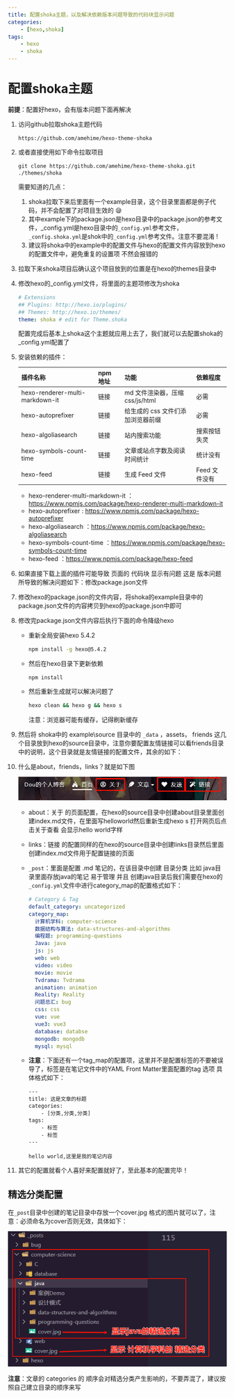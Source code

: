 ```yaml
---
title: 配置shoka主题，以及解决依赖版本问题导致的代码块显示问题
categories:
    - [hexo,shoka]
tags:
    - hexo
    - shoka
---
```


# 配置shoka主题

**前提**：配置好hexo，会有版本问题下面再解决

1.  访问github拉取shoka主题代码

    ```http
    https://github.com/amehime/hexo-theme-shoka
    ```

2.  或者直接使用如下命令拉取项目

    ```http
    git clone https://github.com/amehime/hexo-theme-shoka.git ./themes/shoka
    ```

    需要知道的几点：

    1.  shoka拉取下来后里面有一个example目录，这个目录里面都是例子代码，并不会配置了对项目生效的 😪
    2.  其中example下的package.json是hexo目录中的package.json的参考文件，_config.yml是hexo目录中的`_config.yml`参考文件，`_config.shoka.yml`是shok中的`_config.yml`参考文件。注意不要混淆 !
    3.  建议将shoka中的example中的配置文件与hexo的配置文件内容放到hexo的配置文件中，避免重复的设置项 不然会报错的

3.  拉取下来shoka项目后确认这个项目放到的位置是在hexo的themes目录中

4.  修改hexo的_config.yml文件，将里面的主题项修改为shoka

    ```yaml
    # Extensions
    ## Plugins: http://hexo.io/plugins/
    ## Themes: http://hexo.io/themes/
    theme: shoka # edit for Theme.shoka
    ```

    配置完成后基本上shoka这个主题就应用上去了，我们就可以去配置shoka的_config.yml配置了

5.  安装依赖的插件：

    | 插件名称                        | npm 地址 | 功能                              | 依赖程度      |
    | ------------------------------- | -------- | --------------------------------- | ------------- |
    | hexo-renderer-multi-markdown-it | 链接     | md 文件渲染器，压缩 css/js/html   | 必需          |
    | hexo-autoprefixer               | 链接     | 给生成的 css 文件们添加浏览器前缀 | 必需          |
    | hexo-algoliasearch              | 链接     | 站内搜索功能                      | 搜索按钮失灵  |
    | hexo-symbols-count-time         | 链接     | 文章或站点字数及阅读时间统计      | 统计没有      |
    | hexo-feed                       | 链接     | 生成 Feed 文件                    | Feed 文件没有 |

    -  hexo-renderer-multi-markdown-it   ：https://www.npmjs.com/package/hexo-renderer-multi-markdown-it
    -  hexo-autoprefixer : https://www.npmjs.com/package/hexo-autoprefixer
    -  hexo-algoliasearch ：https://www.npmjs.com/package/hexo-algoliasearch
    -  hexo-symbols-count-time ：https://www.npmjs.com/package/hexo-symbols-count-time
    -  hexo-feed ：https://www.npmjs.com/package/hexo-feed

6.  如果直接下载上面的插件可能导致 页面的 代码块 显示有问题 这是 版本问题所导致的解决问题如下：修改package.json文件

7.  修改hexo的package.json的文件内容，将shoka的example目录中的package.json文件的内容拷贝到hexo的package.json中即可

8.  修改完package.json文件内容后执行下面的命令降级hexo

    -  重新全局安装hexo 5.4.2

       ```bash
       npm install -g hexo@5.4.2
       ```

    -  然后在hexo目录下更新依赖

       ```bash
       npm install
       ```

    -  然后重新生成就可以解决问题了

       ```bash
       hexo clean && hexo g && hexo s
       ```

       注意：浏览器可能有缓存，记得刷新缓存

9.  然后将 shoka中的 example\source 目录中的 `_data` ，assets， friends 这几个目录放到hexo的source目录中，注意你要配置友情链接可以看friends目录中的说明，这个目录就是友情链接的配置文件，其余的如下：

10.  什么是about，friends，links？就是如下图

     ![image-20240103190306102](https://raw.githubusercontent.com/PigPigLetsGo/imeages/master/202401031903220.png)

     -  about：关于 的页面配置，在hexo的source目录中创建about目录里面创建index.md文件，在里面写helloworld然后重新生成hexo s 打开网页后点击关于查看 会显示hello world字样

     -  links：链接 的配置同样的在hexo的source目录中创建links目录然后里面创建index.md文件用于配置链接的页面

     -  `_post`：里面是配置 .md 笔记的，在该目录中创建 目录分类 比如 java目录里面存放java的笔记 易于管理 并且 创建java目录后我们需要在hexo的`_config.yml`文件中进行category_map的配置格式如下：

        ```yaml
        # Category & Tag
        default_category: uncategorized
        category_map:
          计算机学科: computer-science
          数据结构与算法: data-structures-and-algorithms
          编程题: programming-questions
          Java: java
          js: js
          web: web
          video: video
          movie: movie
          Tvdrama: Tvdrama
          animation: animation
          Reality: Reality
          问题总汇: bug
          css: css
          vue: vue
          vue3: vue3
          database: databse
          mongodb: mongodb
          mysql: mysql
        ```

     -  **注意**：下面还有一个tag_map的配置项，这里并不是配置标签的不要被误导了，标签是在笔记文件中的YAML Front Matter里面配置的tag 选项 具体格式如下：

        ```.md笔记文章
        ---
        title: 这是文章的标题
        categories:
        	- [分类,分类,分类]
        tags:
        	- 标签
        	- 标签
        ---
        
        hello world,这里是我的笔记内容
        ```

11.  其它的配置就看个人喜好来配置就好了，至此基本的配置完毕！

## 精选分类配置

在`_post`目录中创建的笔记目录中存放一个cover.jpg 格式的图片就可以了，注意：必须命名为cover否则无效，具体如下：

![image-20240105160129814](https://raw.githubusercontent.com/PigPigLetsGo/imeages/master/202401051601874.png)

**注意**：文章的 categories 的 顺序会对精选分类产生影响的，不要弄混了，建议按照自己建立目录的顺序来写
